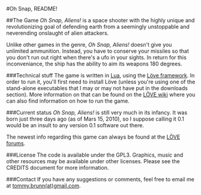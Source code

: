#Oh Snap, README!

##The Game
_Oh Snap, Aliens!_ is a space shooter with the highly unique and revolutionizing 
goal of defending earth from a seemingly unstoppable and neverending onslaught
of alien attackers.

Unlike other games in the genre, _Oh Snap, Aliens!_ doesn't give you unlimited
ammunition. Instead, you have to conserve your missiles so that you don't
run out right when there's a ufo in your sights. In return for this
inconveniance, the ship has the ability to aim its weapons 180 degrees.

###Technical stuff
The game is written in [Lua](http://www.lua.org/ "The Programming Language Lua"), using the [Löve framework](http://www.love2d.org/ "LÖVE - Free 2d Game Engine").
In order to run it, you'll first need to install Löve (unless you're using one 
of the stand-alone executables that I may or may not have put in the downloads
section). More information on that can be found on the [LÖVE wiki](http://love2d.org/wiki/Main_Page "Löve Wiki") where
you can also find information on how to run the game.

###Current status
_Oh Snap, Aliens!_ is still very much in its infancy. It was born just three
days ago (as of Mars 15, 2010), so I suppose calling it 0.1 would be an 
insult to any version 0.1 software out there. 

The newest info regarding this game can always be found at the [LÖVE forums](http://love2d.org/forum/viewtopic.php?f=5&t=1417 "Oh Snap, Aliens! forum thread").

###License
The code is available under the GPL3. Graphics, music and other resources may be 
available under other licenses. Please see the CREDITS document for more information.

###Contact
If you have any suggestions or comments, feel free to email me at 
[tommy.brunn(at)gmail.com](mailto:tommy.brunn@gmail.com "Email me").
